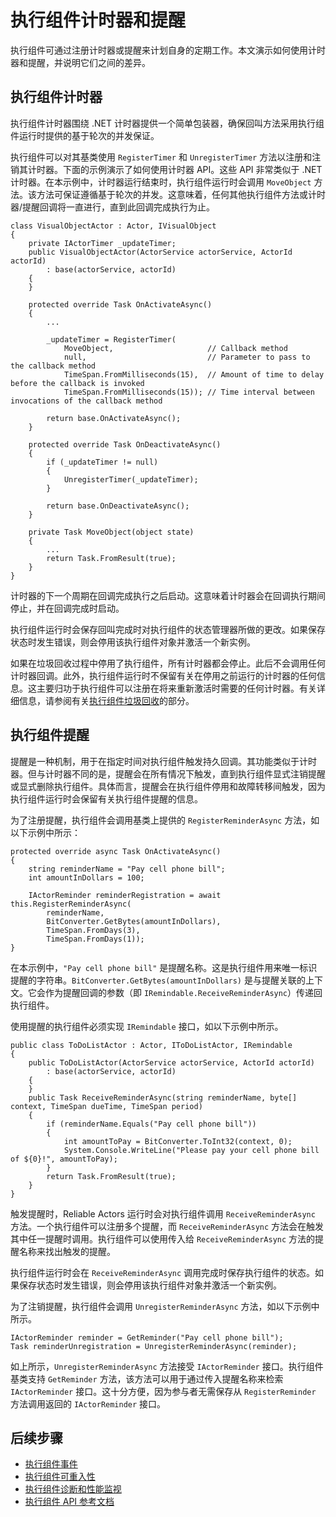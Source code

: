 <properties
    pageTitle="Reliable Actors 计时程序和提醒程序 | Azure"
    description="Service Fabric Reliable Actors 的计时器和提醒简介。"
    services="service-fabric"
    documentationcenter=".net"
    author="vturecek"
    manager="timlt"
    editor="amanbha" />
<tags
    ms.assetid="00c48716-569e-4a64-bd6c-25234c85ff4f"
    ms.service="service-fabric"
    ms.devlang="dotnet"
    ms.topic="article"
    ms.tgt_pltfrm="NA"
    ms.workload="NA"
    ms.date="02/10/2017"
    wacn.date="06/15/2017"
    ms.author="vturecek" />  

# 执行组件计时器和提醒
执行组件可通过注册计时器或提醒来计划自身的定期工作。本文演示如何使用计时器和提醒，并说明它们之间的差异。

## 执行组件计时器
执行组件计时器围绕 .NET 计时器提供一个简单包装器，确保回叫方法采用执行组件运行时提供的基于轮次的并发保证。

执行组件可以对其基类使用 `RegisterTimer` 和 `UnregisterTimer` 方法以注册和注销其计时器。下面的示例演示了如何使用计时器 API。这些 API 非常类似于 .NET 计时器。在本示例中，计时器运行结束时，执行组件运行时会调用 `MoveObject` 方法。该方法可保证遵循基于轮次的并发。这意味着，任何其他执行组件方法或计时器/提醒回调将一直进行，直到此回调完成执行为止。


	class VisualObjectActor : Actor, IVisualObject
	{
	    private IActorTimer _updateTimer;
	    public VisualObjectActor(ActorService actorService, ActorId actorId)
	        : base(actorService, actorId)
	    {
	    }

	    protected override Task OnActivateAsync()
	    {
	        ...

	        _updateTimer = RegisterTimer(
	            MoveObject,                     // Callback method
	            null,                           // Parameter to pass to the callback method
	            TimeSpan.FromMilliseconds(15),  // Amount of time to delay before the callback is invoked
	            TimeSpan.FromMilliseconds(15)); // Time interval between invocations of the callback method

	        return base.OnActivateAsync();
	    }

	    protected override Task OnDeactivateAsync()
	    {
	        if (_updateTimer != null)
	        {
	            UnregisterTimer(_updateTimer);
	        }

	        return base.OnDeactivateAsync();
	    }

	    private Task MoveObject(object state)
	    {
	        ...
	        return Task.FromResult(true);
	    }
	}


计时器的下一个周期在回调完成执行之后启动。这意味着计时器会在回调执行期间停止，并在回调完成时启动。

执行组件运行时会保存回叫完成时对执行组件的状态管理器所做的更改。如果保存状态时发生错误，则会停用该执行组件对象并激活一个新实例。

如果在垃圾回收过程中停用了执行组件，所有计时器都会停止。此后不会调用任何计时器回调。此外，执行组件运行时不保留有关在停用之前运行的计时器的任何信息。这主要归功于执行组件可以注册在将来重新激活时需要的任何计时器。有关详细信息，请参阅有关[执行组件垃圾回收](/documentation/articles/service-fabric-reliable-actors-lifecycle/)的部分。

## 执行组件提醒
提醒是一种机制，用于在指定时间对执行组件触发持久回调。其功能类似于计时器。但与计时器不同的是，提醒会在所有情况下触发，直到执行组件显式注销提醒或显式删除执行组件。具体而言，提醒会在执行组件停用和故障转移间触发，因为执行组件运行时会保留有关执行组件提醒的信息。

为了注册提醒，执行组件会调用基类上提供的 `RegisterReminderAsync` 方法，如以下示例中所示：


	protected override async Task OnActivateAsync()
	{
	    string reminderName = "Pay cell phone bill";
	    int amountInDollars = 100;

	    IActorReminder reminderRegistration = await this.RegisterReminderAsync(
	        reminderName,
	        BitConverter.GetBytes(amountInDollars),
	        TimeSpan.FromDays(3),
	        TimeSpan.FromDays(1));
	}


在本示例中，`"Pay cell phone bill"` 是提醒名称。这是执行组件用来唯一标识提醒的字符串。`BitConverter.GetBytes(amountInDollars)` 是与提醒关联的上下文。它会作为提醒回调的参数（即 `IRemindable.ReceiveReminderAsync`）传递回执行组件。

使用提醒的执行组件必须实现 `IRemindable` 接口，如以下示例中所示。


	public class ToDoListActor : Actor, IToDoListActor, IRemindable
	{
	    public ToDoListActor(ActorService actorService, ActorId actorId)
	        : base(actorService, actorId)
	    {
	    }
	    public Task ReceiveReminderAsync(string reminderName, byte[] context, TimeSpan dueTime, TimeSpan period)
	    {
	        if (reminderName.Equals("Pay cell phone bill"))
	        {
	            int amountToPay = BitConverter.ToInt32(context, 0);
	            System.Console.WriteLine("Please pay your cell phone bill of ${0}!", amountToPay);
	        }
	        return Task.FromResult(true);
	    }
	}


触发提醒时，Reliable Actors 运行时会对执行组件调用 `ReceiveReminderAsync` 方法。一个执行组件可以注册多个提醒，而 `ReceiveReminderAsync` 方法会在触发其中任一提醒时调用。执行组件可以使用传入给 `ReceiveReminderAsync` 方法的提醒名称来找出触发的提醒。

执行组件运行时会在 `ReceiveReminderAsync` 调用完成时保存执行组件的状态。如果保存状态时发生错误，则会停用该执行组件对象并激活一个新实例。

为了注销提醒，执行组件会调用 `UnregisterReminderAsync` 方法，如以下示例中所示。


	IActorReminder reminder = GetReminder("Pay cell phone bill");
	Task reminderUnregistration = UnregisterReminderAsync(reminder);


如上所示，`UnregisterReminderAsync` 方法接受 `IActorReminder` 接口。执行组件基类支持 `GetReminder` 方法，该方法可以用于通过传入提醒名称来检索 `IActorReminder` 接口。这十分方便，因为参与者无需保存从 `RegisterReminder` 方法调用返回的 `IActorReminder` 接口。

## 后续步骤
 - [执行组件事件](/documentation/articles/service-fabric-reliable-actors-events/)
 - [执行组件可重入性](/documentation/articles/service-fabric-reliable-actors-reentrancy/)
 - [执行组件诊断和性能监视](/documentation/articles/service-fabric-reliable-actors-diagnostics/)
 - [执行组件 API 参考文档](https://msdn.microsoft.com/zh-cn/library/azure/dn971626.aspx)

<!---HONumber=Mooncake_0227_2017-->